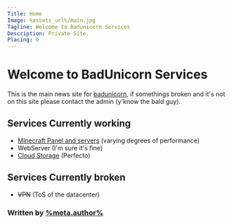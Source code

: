 ```yaml
---
Title: Home
Image: %assets_url%/main.jpg
Tagline: Welcome to Badunicorn Services
Description: Private Site.
Placing: 0
---
```


# Welcome to BadUnicorn Services

This is the main news site for [badunicorn](%base_url%), if somethings broken and it's not on this site please contact the admin (y'know the bald guy).

## Services Currently working
- [Minecraft Panel and servers](https://panel.virtserver.co.uk) (varying degrees of performance)
- WebServer (I'm sure it's fine)
- [Cloud Storage](https://cloud.virtserver.co.uk) (Perfecto)

## Services Currently broken
- ~~VPN~~ (ToS of the datacenter)

### Written by [%meta.author%](https://github.com/mowglixx)
